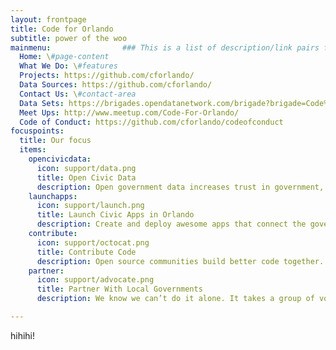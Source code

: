 ```yaml
---
layout: frontpage
title: Code for Orlando
subtitle: power of the woo
mainmenu:                ### This is a list of description/link pairs for the main menu.
  Home: \#page-content
  What We Do: \#features
  Projects: https://github.com/cforlando/
  Data Sources: https://github.com/cforlando/
  Contact Us: \#contact-area
  Data Sets: https://brigades.opendatanetwork.com/brigade?brigade=Code%20for%20Orlando
  Meet Ups: http://www.meetup.com/Code-For-Orlando/
  Code of Conduct: https://github.com/cforlando/codeofconduct
focuspoints:
  title: Our focus
  items:
    opencivicdata:
      icon: support/data.png
      title: Open Civic Data
      description: Open government data increases trust in government, reduces friction in processes, and leads to economic development through new technologies and companies. Civic data does not free itself. It needs you to liberate it.
    launchapps:
      icon: support/launch.png
      title: Launch Civic Apps in Orlando
      description: Create and deploy awesome apps that connect the government to citizens. As civic hackers we can change the way our city and residents uses web and mobile software to operate.
    contribute: 
      icon: support/octocat.png
      title: Contribute Code
      description: Open source communities build better code together. Together with other Code for America cities we can build better apps by contributing all our code to the Code for America repositories.
    partner:
      icon: support/advocate.png
      title: Partner With Local Governments
      description: We know we can’t do it alone. It takes a group of volunteers working with our local cities and governments to make an impact.

---
```


hihihi!
